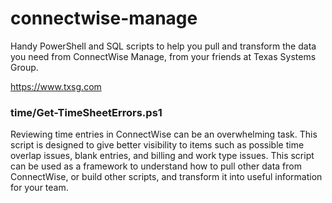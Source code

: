 # connectwise-manage
Handy PowerShell and SQL scripts to help you pull and transform the data you need from ConnectWise Manage, from your friends at Texas Systems Group.

https://www.txsg.com


### time/Get-TimeSheetErrors.ps1

Reviewing time entries in ConnectWise can be an overwhelming task. This script is designed to give better visibility to items such as possible time overlap issues, blank entries, and billing and work type issues. This script can be used as a framework to understand how to pull other data from ConnectWise, or build other scripts, and transform it into useful information for your team.

